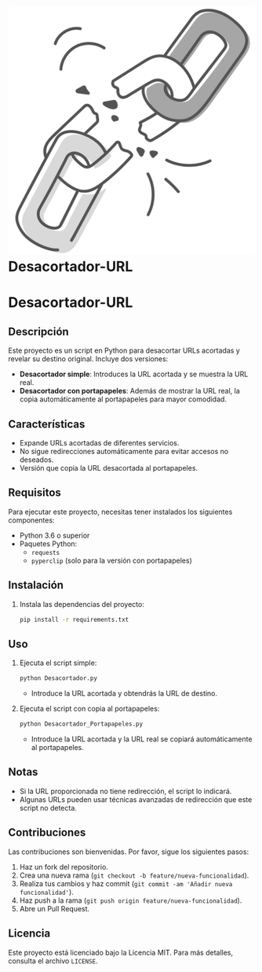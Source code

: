 # ![Logo](logo/Desacortador.png) Desacortador-URL
# Desacortador-URL

## Descripción

Este proyecto es un script en Python para desacortar URLs acortadas y revelar su destino original. Incluye dos versiones:

- **Desacortador simple**: Introduces la URL acortada y se muestra la URL real.
- **Desacortador con portapapeles**: Además de mostrar la URL real, la copia automáticamente al portapapeles para mayor comodidad.

## Características

- Expande URLs acortadas de diferentes servicios.
- No sigue redirecciones automáticamente para evitar accesos no deseados.
- Versión que copia la URL desacortada al portapapeles.

## Requisitos

Para ejecutar este proyecto, necesitas tener instalados los siguientes componentes:

- Python 3.6 o superior
- Paquetes Python:
  - `requests`
  - `pyperclip` (solo para la versión con portapapeles)

## Instalación

1. Instala las dependencias del proyecto:
   ```bash
   pip install -r requirements.txt
   ```

## Uso

1. Ejecuta el script simple:
   ```bash
   python Desacortador.py
   ```
   - Introduce la URL acortada y obtendrás la URL de destino.

2. Ejecuta el script con copia al portapapeles:
   ```bash
   python Desacortador_Portapapeles.py
   ```
   - Introduce la URL acortada y la URL real se copiará automáticamente al portapapeles.

## Notas

- Si la URL proporcionada no tiene redirección, el script lo indicará.
- Algunas URLs pueden usar técnicas avanzadas de redirección que este script no detecta.

## Contribuciones

Las contribuciones son bienvenidas. Por favor, sigue los siguientes pasos:
1. Haz un fork del repositorio.
2. Crea una nueva rama (`git checkout -b feature/nueva-funcionalidad`).
3. Realiza tus cambios y haz commit (`git commit -am 'Añadir nueva funcionalidad'`).
4. Haz push a la rama (`git push origin feature/nueva-funcionalidad`).
5. Abre un Pull Request.

## Licencia

Este proyecto está licenciado bajo la Licencia MIT. Para más detalles, consulta el archivo `LICENSE`.
